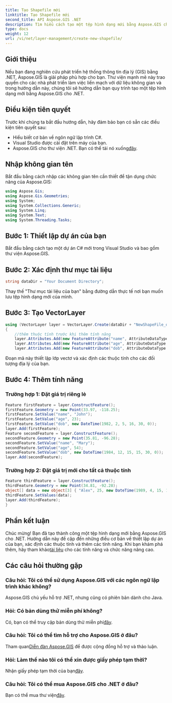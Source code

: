 ```yaml
---
title: Tạo Shapefile mới
linktitle: Tạo Shapefile mới
second_title: API Aspose.GIS .NET
description: Tìm hiểu cách tạo một tệp hình dạng mới bằng Aspose.GIS cho .NET. Hãy làm theo hướng dẫn từng bước của chúng tôi và khám phá sức mạnh của thao tác dữ liệu không gian.
type: docs
weight: 12
url: /vi/net/layer-management/create-new-shapefile/
---
```

## Giới thiệu
Nếu bạn đang nghiên cứu phát triển hệ thống thông tin địa lý (GIS) bằng .NET, Aspose.GIS là giải pháp phù hợp cho bạn. Thư viện mạnh mẽ này trao quyền cho các nhà phát triển làm việc liền mạch với dữ liệu không gian và trong hướng dẫn này, chúng tôi sẽ hướng dẫn bạn quy trình tạo một tệp hình dạng mới bằng Aspose.GIS cho .NET.
## Điều kiện tiên quyết
Trước khi chúng ta bắt đầu hướng dẫn, hãy đảm bảo bạn có sẵn các điều kiện tiên quyết sau:
- Hiểu biết cơ bản về ngôn ngữ lập trình C#.
- Visual Studio được cài đặt trên máy của bạn.
-  Aspose.GIS cho thư viện .NET. Bạn có thể tải nó xuống[đây](https://releases.aspose.com/gis/net/).
## Nhập không gian tên
Bắt đầu bằng cách nhập các không gian tên cần thiết để tận dụng chức năng của Aspose.GIS:
```csharp
using Aspose.Gis;
using Aspose.Gis.Geometries;
using System;
using System.Collections.Generic;
using System.Linq;
using System.Text;
using System.Threading.Tasks;
```
## Bước 1: Thiết lập dự án của bạn
Bắt đầu bằng cách tạo một dự án C# mới trong Visual Studio và bao gồm thư viện Aspose.GIS.
## Bước 2: Xác định thư mục tài liệu
```csharp
string dataDir = "Your Document Directory";
```
Thay thế "Thư mục tài liệu của bạn" bằng đường dẫn thực tế nơi bạn muốn lưu tệp hình dạng mới của mình.
## Bước 3: Tạo VectorLayer
```csharp
using (VectorLayer layer = VectorLayer.Create(dataDir + "NewShapeFile_out.shp", Drivers.Shapefile))
{
    //thêm thuộc tính trước khi thêm tính năng
    layer.Attributes.Add(new FeatureAttribute("name", AttributeDataType.String));
    layer.Attributes.Add(new FeatureAttribute("age", AttributeDataType.Integer));
    layer.Attributes.Add(new FeatureAttribute("dob", AttributeDataType.DateTime));
```
Đoạn mã này thiết lập lớp vectơ và xác định các thuộc tính cho các đối tượng địa lý của bạn.
## Bước 4: Thêm tính năng
### Trường hợp 1: Đặt giá trị riêng lẻ
```csharp
Feature firstFeature = layer.ConstructFeature();
firstFeature.Geometry = new Point(33.97, -118.25);
firstFeature.SetValue("name", "John");
firstFeature.SetValue("age", 23);
firstFeature.SetValue("dob", new DateTime(1982, 2, 5, 16, 30, 0));
layer.Add(firstFeature);
Feature secondFeature = layer.ConstructFeature();
secondFeature.Geometry = new Point(35.81, -96.28);
secondFeature.SetValue("name", "Mary");
secondFeature.SetValue("age", 54);
secondFeature.SetValue("dob", new DateTime(1984, 12, 15, 15, 30, 0));
layer.Add(secondFeature);
```
### Trường hợp 2: Đặt giá trị mới cho tất cả thuộc tính
```csharp
Feature thirdFeature = layer.ConstructFeature();
thirdFeature.Geometry = new Point(34.81, -92.28);
object[] data = new object[3] { "Alex", 25, new DateTime(1989, 4, 15, 15, 30, 0) };
thirdFeature.SetValues(data);
layer.Add(thirdFeature);
}
```
## Phần kết luận
 Chúc mừng! Bạn đã tạo thành công một tệp hình dạng mới bằng Aspose.GIS cho .NET. Hướng dẫn này đề cập đến những điều cơ bản về thiết lập dự án của bạn, xác định các thuộc tính và thêm các tính năng. Khi bạn khám phá thêm, hãy tham khảo[tài liệu](https://reference.aspose.com/gis/net/) cho các tính năng và chức năng nâng cao.
## Các câu hỏi thường gặp
### Câu hỏi: Tôi có thể sử dụng Aspose.GIS với các ngôn ngữ lập trình khác không?
Aspose.GIS chủ yếu hỗ trợ .NET, nhưng cũng có phiên bản dành cho Java.
### Hỏi: Có bản dùng thử miễn phí không?
 Có, bạn có thể truy cập bản dùng thử miễn phí[đây](https://releases.aspose.com/).
### Câu hỏi: Tôi có thể tìm hỗ trợ cho Aspose.GIS ở đâu?
 Tham quan[Diễn đàn Aspose.GIS](https://forum.aspose.com/c/gis/33) để được cộng đồng hỗ trợ và thảo luận.
### Hỏi: Làm thế nào tôi có thể xin được giấy phép tạm thời?
 Nhận giấy phép tạm thời của bạn[đây](https://purchase.aspose.com/temporary-license/).
### Câu hỏi: Tôi có thể mua Aspose.GIS cho .NET ở đâu?
 Bạn có thể mua thư viện[đây](https://purchase.aspose.com/buy).